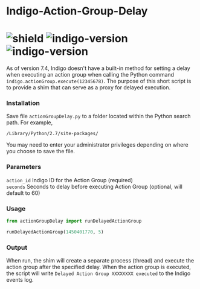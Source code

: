 # Indigo-Action-Group-Delay
# ![shield](https://img.shields.io/github/release/DaveL17/Indigo-Action-Group-Delay.svg) ![indigo-version](https://img.shields.io/badge/Indigo-7.0+-blueviolet.svg) ![indigo-version](https://img.shields.io/badge/Python-2.7-darkgreen.svg)

As of version 7.4, Indigo doesn't have a built-in method for setting 
a delay when executing an action group when calling the Python command 
`indigo.actionGroup.execute(12345678)`. The purpose of this short 
script is to provide a shim that can serve as a proxy for delayed 
execution.

### Installation
Save file `actionGroupDelay.py` to a folder located within the Python 
search path. For example,  

`/Library/Python/2.7/site-packages/`

You may need to enter your administrator privileges depending on where
you choose to save the file.

### Parameters
`action_id` Indigo ID for the Action Group  (required)  
`seconds` Seconds to delay before executing Action Group (optional, will default to 60)


### Usage
```python
from actionGroupDelay import runDelayedActionGroup

runDelayedActionGroup(1450401770, 5)
```

### Output
When run, the shim will create a separate process (thread) and 
execute the action group after the specified delay. When the
action group is executed, the script will write 
`Delayed Action Group XXXXXXXX executed` to the Indigo events log.

